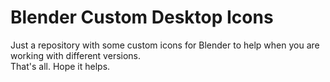 # Blender Custom Desktop Icons
Just a repository with some custom icons for Blender to help when you are working with different versions. \
That's all. Hope it helps.

